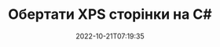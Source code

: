 ---
############################# Static ############################
layout: "auto-gen-merger"
date: 2022-10-21T07:19:35
draft: false
otherformats: pdf tex epub

############################# Head ############################
head_title: "Обертати XPS сторінки в C# – повертати на 90, 180, 270 кут"
head_description: "Обертайте окремі або всі сторінки документа у файлі XPS під кутом 90, 180, 270 за допомогою API об’єднання документів."

############################# Header ############################
title: "Обертати XPS сторінки на C#"
description: "Поверніть XPS сторінки з кількома рядками коду .NET."
bg_image: "https://cms.admin.containerize.com/templates/aspose/App_Themes/V3/images/bg/header1.png"
bg_overlay: false
button:
    enable: true
    icon: "fas fa-arrow-down"
    label: "Завантажте безкоштовну пробну версію"
    link: "https://downloads.groupdocs.com/merger/net"

############################# SubMenu ############################
submenu:
    enable: true

    left:
        img_alt: "GroupDocs.Merger for .NET"
        image: "https://cms.admin.containerize.com/templates/groupdocs/images/product-logos/90x90-noborder/groupdocs-merger-net.png"
        product: "GroupDocs.Merger"
        platform: ".NET"

    middle:
        button:

            # button loop
            - link: "https://apireference.groupdocs.com/merger/net"
              text: "Довідник API"

            # button loop
            - link: "https://github.com/groupdocs-merger"
              text: "Приклади коду"

            # button loop
            - link: "https://products.groupdocs.app/merger/family"
              text: "Живі демонстрації"

            # button loop
            - link: "https://purchase.groupdocs.com/pricing/merger/net"
              text: "Ціноутворення"

    right:
        link_download: "https://downloads.groupdocs.com/merger"
        link_learn: "https://docs.groupdocs.com/merger/net"
        link_buy: "https://purchase.groupdocs.com"

############################# About ############################
about:
    enable: true
    title: "Про API GroupDocs.Merger for .NET"
    content: |
        [GroupDocs.Merger for .NET](/uk/merger/net/) пропонує просте рішення для безпечного об’єднання та розділення між широким діапазоном форматів документів, включаючи PDF, Microsoft Office (Word, Excel, PowerPoint). , OneNote), OpenDocument, HTML, зображення та багато іншого в програмах .NET. Додавши лише кілька рядків коду, виконайте кілька операцій з документами, наприклад переміщення, видалення, поворот, заміну, вилучення або зміну орієнтації сторінок у документах. API об’єднання документів також підтримує попередній перегляд сторінок документа як зображення для аналізу структури документа, форматування та вмісту на сторінці.
        
        GroupDocs.Merger API є правильним вибором для корпоративних рішень, яким потрібні функції ротації сторінок файлів. Ці API добре підтримуються на всіх основних операційних системах і платформах, включаючи .NET Framework, .NET Standard, .NET Core, Mono.

############################# Steps ############################
steps:
    enable: true
    title_left: "Обертати XPS сторінки файлів у .NET"
    content_left: |
        [GroupDocs.Merger for .NET](/uk/merger/net/) дозволяє розробникам C# легко обертати окремі або всі сторінки у файлі XPS на 90 , кут повороту 180 або 270, виконавши кілька простих кроків.
        
        * Ініціалізуйте **RotateOptions** із потрібним кутом повороту та номерами сторінок.
        * Створіть новий екземпляр **Merger** і передайте вихідний шлях до документа як параметр конструктора.
        * Викличте **RotatePages** і передайте об’єкт **RotateOptions**.
        * Викличте **Зберегти** та вкажіть шлях до файлу для збереження отриманого документа.

    title_right: "Системні вимоги"
    content_right: |
        API GroupDocs.Merger for .NET підтримуються на всіх основних платформах і операційних системах. Перш ніж виконувати наведений нижче код, переконайтеся, що у вашій системі встановлено такі передумови.

        * Операційні системи: Microsoft Windows, Linux, MacOS
        * Середовища розробки: Visual Studio, Xamarin, MonoDevelop
        * Каркаси: .NET Framework, .NET Standard, .NET Core, Mono
        * Завантажте останню версію GroupDocs.Merger for .NET з [NuGet](https://www.nuget.org/packages/groupdocs.merger)
         
    code: |
     {{% merger/additional-styles %}}
     {{< merger/code-merger title="Як обертати сторінки файлу XPS за допомогою прикладу коду C#">}}

        ```csharp    
        // Обертайте сторінки файлу XPS за допомогою API GroupDocs.Merger
        // Ініціалізуйте клас RotateOptions, щоб указати кут повороту та номери сторінок для обертання
        RotateOptions rotateOptions = new RotateOptions(RotateMode.Rotate180, new int[] { 2, 3 });

        // Створення екземпляра злиття з вхідним документом XPS
        using (Merger merger = new Merger("input.xps"))
          {
            // Викличте метод RotatePages і передайте йому об’єкт RotateOptions
            merger.RotatePages(rotateOptions);
    
            // Викличте метод збереження та передайте потрібний шлях до файлу, щоб зберегти вихідний документ
            merger.Save("output.xps");
          }
        ```
     {{< /merger/code-merger >}}

############################# Demos ############################
demos:
    enable: true
    title: "Демонстрації в прямому ефірі - обертайте XPS сторінки файлів онлайн"
    content: |
       Поверніть сторінки файлу XPS просто зараз, відвідавши веб-сайт [GroupDocs.Merger Live Demos](https://products.groupdocs.app/splitter/rotate-pages/xps).
       Жива демонстрація має такі переваги.
        
############################# About Formats ############################
about_formats:
    enable: true

############################# More Formats ############################
more_formats:
    enable: true
    title: "Обертайте сторінки інших форматів документів"
    content: |
        .NET API об’єднання та розділення документів для форматів файлів і зображень. Оберніть деякі популярні формати файлів, як зазначено нижче.

############################# Back to top ###############################
back_to_top:
    enable: true
---